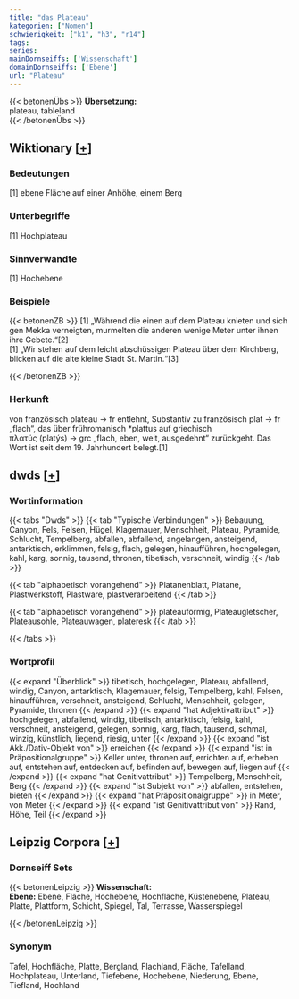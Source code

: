 ```yaml
---
title: "das Plateau"
kategorien: ["Nomen"]
schwierigkeit: ["k1", "h3", "r14"]
tags:
series:
mainDornseiffs: ['Wissenschaft']
domainDornseiffs: ['Ebene']
url: "Plateau"
---
```


{{< betonenÜbs >}}
**Übersetzung:**  
plateau, tableland  
{{< /betonenÜbs >}}

## Wiktionary [[+](https://de.wiktionary.org/wiki/Plateau)]

### Bedeutungen
[1] ebene Fläche auf einer Anhöhe, einem Berg  

### Unterbegriffe
[1] Hochplateau  

### Sinnverwandte
[1] Hochebene  

### Beispiele
{{< betonenZB >}}
[1] „Während die einen auf dem Plateau knieten und sich gen Mekka verneigten, murmelten die anderen wenige Meter unter ihnen ihre Gebete.“[2]  
[1] „Wir stehen auf dem leicht abschüssigen Plateau über dem Kirchberg, blicken auf die alte kleine Stadt St. Martin.“[3]  

{{< /betonenZB >}}
### Herkunft
von französisch plateau → fr entlehnt, Substantiv zu französisch plat → fr „flach“, das über frühromanisch *plattus auf griechisch πλατύς (platýs) → grc „flach, eben, weit, ausgedehnt“ zurückgeht. Das Wort ist seit dem 19. Jahrhundert belegt.[1]  



## dwds [[+](https://www.dwds.de/wb/Plateau)]

### Wortinformation
{{< tabs "Dwds" >}}
{{< tab "Typische Verbindungen" >}}
Bebauung, Canyon, Fels, Felsen, Hügel, Klagemauer, Menschheit, Plateau, Pyramide, Schlucht, Tempelberg, abfallen, abfallend, angelangen, ansteigend, antarktisch, erklimmen, felsig, flach, gelegen, hinaufführen, hochgelegen, kahl, karg, sonnig, tausend, thronen, tibetisch, verschneit, windig
{{< /tab >}}

{{< tab "alphabetisch vorangehend" >}}
Platanenblatt, Platane, Plastwerkstoff, Plastware, plastverarbeitend
{{< /tab >}}

{{< tab "alphabetisch vorangehend" >}}
plateauförmig, Plateaugletscher, Plateausohle, Plateauwagen, plateresk
{{< /tab >}}

{{< /tabs >}}

### Wortprofil
{{< expand "Überblick" >}} tibetisch, hochgelegen, Plateau, abfallend, windig, Canyon, antarktisch, Klagemauer, felsig, Tempelberg, kahl, Felsen, hinaufführen, verschneit, ansteigend, Schlucht, Menschheit, gelegen, Pyramide, thronen {{< /expand >}}
{{< expand "hat Adjektivattribut" >}} hochgelegen, abfallend, windig, tibetisch, antarktisch, felsig, kahl, verschneit, ansteigend, gelegen, sonnig, karg, flach, tausend, schmal, winzig, künstlich, liegend, riesig, unter {{< /expand >}}
{{< expand "ist Akk./Dativ-Objekt von" >}} erreichen {{< /expand >}}
{{< expand "ist in Präpositionalgruppe" >}} Keller unter, thronen auf, errichten auf, erheben auf, entstehen auf, entdecken auf, befinden auf, bewegen auf, liegen auf {{< /expand >}}
{{< expand "hat Genitivattribut" >}} Tempelberg, Menschheit, Berg {{< /expand >}}
{{< expand "ist Subjekt von" >}} abfallen, entstehen, bieten {{< /expand >}}
{{< expand "hat Präpositionalgruppe" >}} in Meter, von Meter {{< /expand >}}
{{< expand "ist Genitivattribut von" >}} Rand, Höhe, Teil {{< /expand >}}

## Leipzig Corpora [[+](https://corpora.uni-leipzig.de/en/res?word=Plateau&corpusId=deu_newscrawl-public_2018)]

### Dornseiff Sets
{{< betonenLeipzig >}}
**Wissenschaft:**  
**Ebene:** Ebene, Fläche, Hochebene, Hochfläche, Küstenebene, Plateau, Platte, Plattform, Schicht, Spiegel, Tal, Terrasse, Wasserspiegel  

{{< /betonenLeipzig >}}

### Synonym
Tafel, Hochfläche, Platte, Bergland, Flachland, Fläche, Tafelland, Hochplateau, Unterland, Tiefebene, Hochebene, Niederung, Ebene, Tiefland, Hochland

